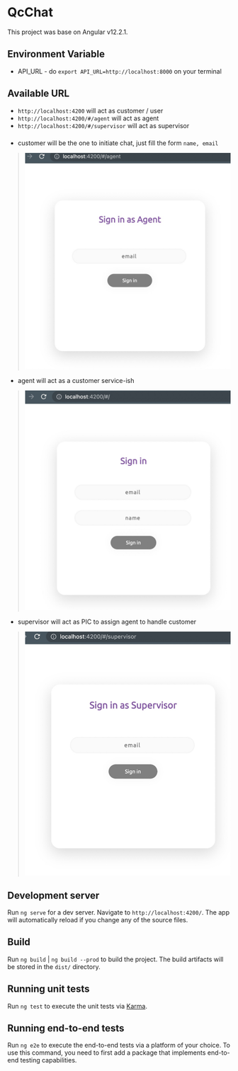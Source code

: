 # QcChat

This project was base on Angular v12.2.1.

## Environment Variable
- API_URL - do `export API_URL=http://localhost:8000` on your terminal

## Available URL
- `http://localhost:4200` will act as customer / user
- `http://localhost:4200/#/agent` will act as agent
- `http://localhost:4200/#/supervisor` will act as supervisor

###
- customer will be the one to initiate chat, just fill the form `name, email`
> ![alt text](screenshot/as_agent.jpg)
- agent will act as a customer service-ish
> ![alt text](screenshot/as_customer.jpg)
- supervisor will act as PIC to assign agent to handle customer
> ![alt text](screenshot/as_supervisor.jpg)

## Development server

Run `ng serve` for a dev server. Navigate to `http://localhost:4200/`. The app will automatically reload if you change any of the source files.

## Build

Run `ng build` | `ng build --prod` to build the project. The build artifacts will be stored in the `dist/` directory.

## Running unit tests

Run `ng test` to execute the unit tests via [Karma](https://karma-runner.github.io).

## Running end-to-end tests

Run `ng e2e` to execute the end-to-end tests via a platform of your choice. To use this command, you need to first add a package that implements end-to-end testing capabilities.
